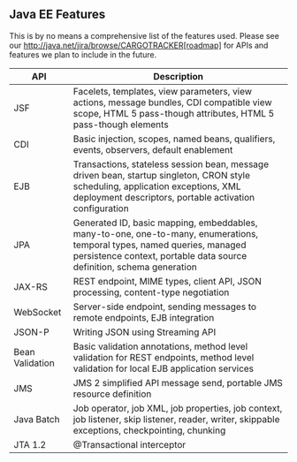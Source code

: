 ## Java EE Features

This is by no means a comprehensive list of the features used. Please see our http://java.net/jira/browse/CARGOTRACKER[roadmap] for APIs and features we plan to include in the future.

| API        | Description      | 
| ------------- | ------------- |
| JSF      | Facelets, templates, view parameters, view actions, message bundles, CDI compatible view scope, HTML 5 pass-though attributes, HTML 5 pass-though elements |
| CDI |  Basic injection, scopes, named beans, qualifiers, events, observers, default enablement | 
| EJB | Transactions, stateless session bean, message driven bean, startup singleton, CRON style scheduling, application exceptions, XML deployment descriptors, portable activation configuration |
| JPA | Generated ID, basic mapping, embeddables, many-to-one, one-to-many, enumerations, temporal types, named queries, managed persistence context, portable data source definition, schema generation |
| JAX-RS | REST endpoint, MIME types, client API, JSON processing, content-type negotiation |
| WebSocket | Server-side endpoint, sending messages to remote endpoints, EJB integration |
| JSON-P | Writing JSON using Streaming API |
| Bean Validation | Basic validation annotations, method level validation for REST endpoints, method level validation for local EJB application services |
| JMS | JMS 2 simplified API message send, portable JMS resource definition |
| Java Batch | Job operator, job XML, job properties, job context, job listener, skip listener, reader, writer, skippable exceptions, checkpointing, chunking |
| JTA 1.2 | @Transactional interceptor |

